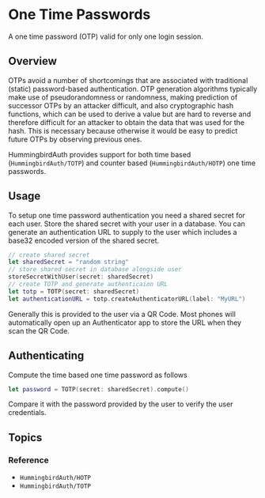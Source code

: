# One Time Passwords

A one time password (OTP) valid for only one login session. 

## Overview

OTPs avoid a number of shortcomings that are associated with traditional (static) password-based authentication. OTP generation algorithms typically make use of pseudorandomness or randomness, making prediction of successor OTPs by an attacker difficult, and also cryptographic hash functions, which can be used to derive a value but are hard to reverse and therefore difficult for an attacker to obtain the data that was used for the hash. This is necessary because otherwise it would be easy to predict future OTPs by observing previous ones.

HummingbirdAuth provides support for both time based (``HummingbirdAuth/TOTP``) and counter based (``HummingbirdAuth/HOTP``) one time passwords.

## Usage

To setup one time password authentication you need a shared secret for each user. Store the shared secret with your user in a database. You can generate an authentication URL to supply to the user which includes a base32 encoded version of the shared secret. 

```swift
// create shared secret
let sharedSecret = "random string"
// store shared secret in database alongside user
storeSecretWithUser(secret: sharedSecret)
// create TOTP and generate authenticaion URL
let totp = TOTP(secret: sharedSecret)
let authenticationURL = totp.createAuthenticatorURL(label: "MyURL")
```

Generally this is provided to the user via a QR Code. Most phones will automatically open up an Authenticator app to store the URL when they scan the QR Code.

## Authenticating

Compute the time based one time password as follows 

```swift
let password = TOTP(secret: sharedSecret).compute()
```

Compare it with the password provided by the user to verify the user credentials.

## Topics

### Reference

- ``HummingbirdAuth/HOTP``
- ``HummingbirdAuth/TOTP``